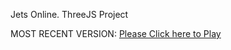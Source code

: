 Jets Online. ThreeJS Project

MOST RECENT VERSION: [Please Click here to Play](https://rawcdn.githack.com/alperenbutun/jets-online/49fac31/index.html)
